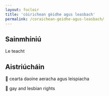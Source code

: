 ```yaml
---
layout: focloir
title: 'còirichean gèidhe agus leasbach'
permalink: /coraichean-geidhe-agus-leasbach/
---
```


## Sainmhíniú

Le teacht

## Aistriúcháin

&#x1f3f4;&#xe0067;&#xe0062;&#xe0073;&#xe0063;&#xe0074;&#xe007f; cearta daoine aeracha agus leispiacha

&#x1f3f4;&#xe0067;&#xe0062;&#xe0065;&#xe006e;&#xe0067;&#xe007f; gay and lesbian rights

